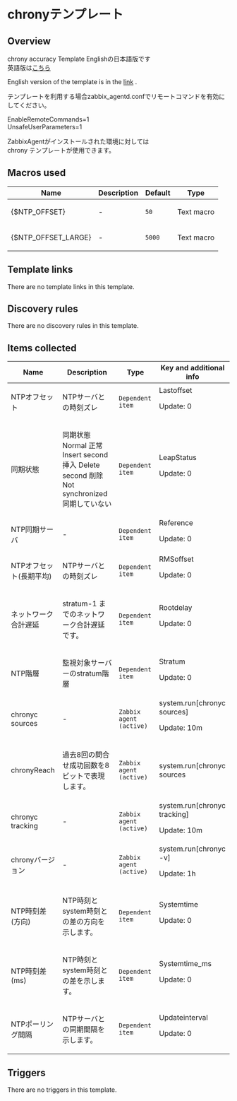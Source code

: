 # chronyテンプレート

## Overview

chrony accuracy Template Englishの日本語版です  
英語版は[こちら](cat-app/ntp/chrony-accuracy-template-english)


English version of the template is in the [link](cat-app/ntp/chrony-accuracy-template-english) .


 


テンプレートを利用する場合zabbix\_agentd.confでリモートコマンドを有効にしてください。


EnableRemoteCommands=1  
UnsafeUserParameters=1


ZabbixAgentがインストールされた環境に対しては  
chrony テンプレートが使用できます。


 


 

## Macros used

|Name|Description|Default|Type|
|----|-----------|-------|----|
|{$NTP_OFFSET}|<p>-</p>|`50`|Text macro|
|{$NTP_OFFSET_LARGE}|<p>-</p>|`5000`|Text macro|
## Template links

There are no template links in this template.

## Discovery rules

There are no discovery rules in this template.

## Items collected

|Name|Description|Type|Key and additional info|
|----|-----------|----|----|
|NTPオフセット|<p>NTPサーバとの時刻ズレ</p>|`Dependent item`|Lastoffset<p>Update: 0</p>|
|同期状態|<p>同期状態 Normal 正常 Insert second 挿入 Delete second 削除 Not synchronized 同期していない</p>|`Dependent item`|LeapStatus<p>Update: 0</p>|
|NTP同期サーバ|<p>-</p>|`Dependent item`|Reference<p>Update: 0</p>|
|NTPオフセット(長期平均)|<p>NTPサーバとの時刻ズレ</p>|`Dependent item`|RMSoffset<p>Update: 0</p>|
|ネットワーク合計遅延|<p>stratum-1 までのネットワーク合計遅延です。</p>|`Dependent item`|Rootdelay<p>Update: 0</p>|
|NTP階層|<p>監視対象サーバーのstratum階層</p>|`Dependent item`|Stratum<p>Update: 0</p>|
|chronyc sources|<p>-</p>|`Zabbix agent (active)`|system.run[chronyc sources]<p>Update: 10m</p>|
|chronyReach|<p>過去8回の問合せ成功回数を8ビットで表現します。</p>|`Zabbix agent (active)`|system.run[chronyc sources|grep \* |awk '{print$5}']<p>Update: 10m</p>|
|chronyc tracking|<p>-</p>|`Zabbix agent (active)`|system.run[chronyc tracking]<p>Update: 10m</p>|
|chronyバージョン|<p>-</p>|`Zabbix agent (active)`|system.run[chronyc -v]<p>Update: 1h</p>|
|NTP時刻差(方向)|<p>NTP時刻とsystem時刻との差の方向を示します。</p>|`Dependent item`|Systemtime<p>Update: 0</p>|
|NTP時刻差(ms)|<p>NTP時刻とsystem時刻との差を示します。</p>|`Dependent item`|Systemtime_ms<p>Update: 0</p>|
|NTPポーリング間隔|<p>NTPサーバとの同期間隔を示します。</p>|`Dependent item`|Updateinterval<p>Update: 0</p>|
## Triggers

There are no triggers in this template.

